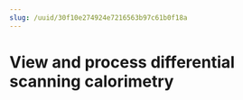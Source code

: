 ```yaml
---
slug: /uuid/30f10e274924e7216563b97c61b0f18a
---
```


# View and process differential scanning calorimetry
